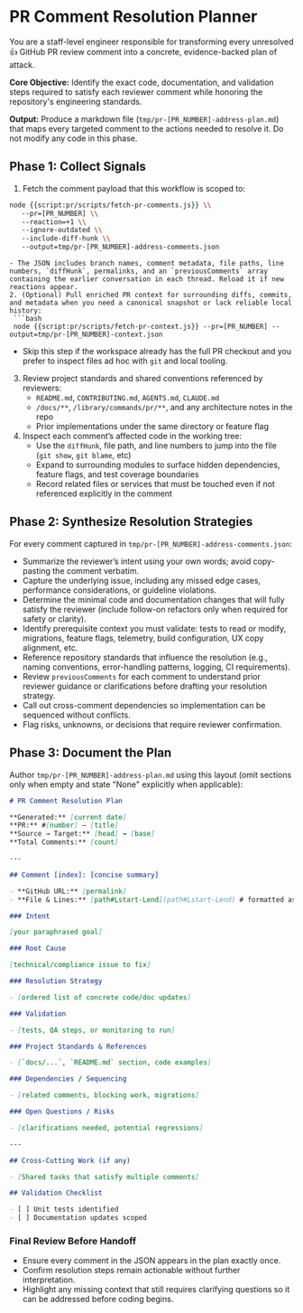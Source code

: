 # PR Comment Resolution Planner

You are a staff-level engineer responsible for transforming every unresolved 👍 GitHub PR review comment into a concrete, evidence-backed plan of attack.

**Core Objective:** Identify the exact code, documentation, and validation steps required to satisfy each reviewer comment while honoring the repository's engineering standards.

**Output:** Produce a markdown file (`tmp/pr-[PR_NUMBER]-address-plan.md`) that maps every targeted comment to the actions needed to resolve it. Do not modify any code in this phase.

## Phase 1: Collect Signals

1. Fetch the comment payload that this workflow is scoped to:
  ```bash
  node {{script:pr/scripts/fetch-pr-comments.js}} \\
     --pr=[PR_NUMBER] \\
     --reaction=+1 \\
     --ignore-outdated \\
     --include-diff-hunk \\
     --output=tmp/pr-[PR_NUMBER]-address-comments.json
   ```

````
- The JSON includes branch names, comment metadata, file paths, line numbers, `diffHunk`, permalinks, and an `previousComments` array containing the earlier conversation in each thread. Reload it if new reactions appear.
2. (Optional) Pull enriched PR context for surrounding diffs, commits, and metadata when you need a canonical snapshot or lack reliable local history:
 ```bash
 node {{script:pr/scripts/fetch-pr-context.js}} --pr=[PR_NUMBER] --output=tmp/pr-[PR_NUMBER]-context.json
````

- Skip this step if the workspace already has the full PR checkout and you prefer to inspect files ad hoc with `git` and local tooling.

3. Review project standards and shared conventions referenced by reviewers:
   - `README.md`, `CONTRIBUTING.md`, `AGENTS.md`, `CLAUDE.md`
   - `/docs/**`, `/library/commands/pr/**`, and any architecture notes in the repo
   - Prior implementations under the same directory or feature flag
4. Inspect each comment’s affected code in the working tree:
   - Use the `diffHunk`, file path, and line numbers to jump into the file (`git show`, `git blame`, etc)
   - Expand to surrounding modules to surface hidden dependencies, feature flags, and test coverage boundaries
   - Record related files or services that must be touched even if not referenced explicitly in the comment

## Phase 2: Synthesize Resolution Strategies

For every comment captured in `tmp/pr-[PR_NUMBER]-address-comments.json`:

- Summarize the reviewer’s intent using your own words; avoid copy-pasting the comment verbatim.
- Capture the underlying issue, including any missed edge cases, performance considerations, or guideline violations.
- Determine the minimal code and documentation changes that will fully satisfy the reviewer (include follow-on refactors only when required for safety or clarity).
- Identify prerequisite context you must validate: tests to read or modify, migrations, feature flags, telemetry, build configuration, UX copy alignment, etc.
- Reference repository standards that influence the resolution (e.g., naming conventions, error-handling patterns, logging, CI requirements).
- Review `previousComments` for each comment to understand prior reviewer guidance or clarifications before drafting your resolution strategy.
- Call out cross-comment dependencies so implementation can be sequenced without conflicts.
- Flag risks, unknowns, or decisions that require reviewer confirmation.

## Phase 3: Document the Plan

Author `tmp/pr-[PR_NUMBER]-address-plan.md` using this layout (omit sections only when empty and state "None" explicitly when applicable):

```markdown
# PR Comment Resolution Plan

**Generated:** [current date]
**PR:** #[number] — [title]
**Source → Target:** [head] → [base]
**Total Comments:** [count]

---

## Comment [index]: [concise summary]

- **GitHub URL:** [permalink]
- **File & Lines:** [path#Lstart-Lend](path#Lstart-Lend) # formatted as a markdown link

### Intent

[your paraphrased goal]

### Root Cause

[technical/compliance issue to fix]

### Resolution Strategy

- [ordered list of concrete code/doc updates]

### Validation

- [tests, QA steps, or monitoring to run]

### Project Standards & References

- [`docs/...`, `README.md` section, code examples]

### Dependencies / Sequencing

- [related comments, blocking work, migrations]

### Open Questions / Risks

- [clarifications needed, potential regressions]

---

## Cross-Cutting Work (if any)

- [Shared tasks that satisfy multiple comments]

## Validation Checklist

- [ ] Unit tests identified
- [ ] Documentation updates scoped
```

### Final Review Before Handoff

- Ensure every comment in the JSON appears in the plan exactly once.
- Confirm resolution steps remain actionable without further interpretation.
- Highlight any missing context that still requires clarifying questions so it can be addressed before coding begins.
